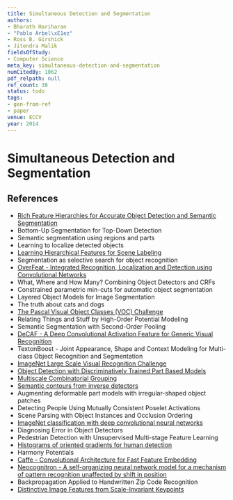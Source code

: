 ```yaml
---
title: Simultaneous Detection and Segmentation
authors:
- Bharath Hariharan
- "Pablo Arbel\xE1ez"
- Ross B. Girshick
- Jitendra Malik
fieldsOfStudy:
- Computer Science
meta_key: simultaneous-detection-and-segmentation
numCitedBy: 1062
pdf_relpath: null
ref_count: 38
status: todo
tags:
- gen-from-ref
- paper
venue: ECCV
year: 2014
---
```


# Simultaneous Detection and Segmentation

## References

- [Rich Feature Hierarchies for Accurate Object Detection and Semantic Segmentation](./rich-feature-hierarchies-for-accurate-object-detection-and-semantic-segmentation.md)
- Bottom-Up Segmentation for Top-Down Detection
- Semantic segmentation using regions and parts
- Learning to localize detected objects
- [Learning Hierarchical Features for Scene Labeling](./learning-hierarchical-features-for-scene-labeling.md)
- Segmentation as selective search for object recognition
- [OverFeat - Integrated Recognition, Localization and Detection using Convolutional Networks](./overfeat-integrated-recognition-localization-and-detection-using-convolutional-networks.md)
- What, Where and How Many? Combining Object Detectors and CRFs
- Constrained parametric min-cuts for automatic object segmentation
- Layered Object Models for Image Segmentation
- The truth about cats and dogs
- [The Pascal Visual Object Classes (VOC) Challenge](./the-pascal-visual-object-classes-voc-challenge.md)
- Relating Things and Stuff by High-Order Potential Modeling
- Semantic Segmentation with Second-Order Pooling
- [DeCAF - A Deep Convolutional Activation Feature for Generic Visual Recognition](./decaf-a-deep-convolutional-activation-feature-for-generic-visual-recognition.md)
- TextonBoost - Joint Appearance, Shape and Context Modeling for Multi-class Object Recognition and Segmentation
- [ImageNet Large Scale Visual Recognition Challenge](./imagenet-large-scale-visual-recognition-challenge.md)
- [Object Detection with Discriminatively Trained Part Based Models](./object-detection-with-discriminatively-trained-part-based-models.md)
- [Multiscale Combinatorial Grouping](./multiscale-combinatorial-grouping.md)
- [Semantic contours from inverse detectors](./semantic-contours-from-inverse-detectors.md)
- Augmenting deformable part models with irregular-shaped object patches
- Detecting People Using Mutually Consistent Poselet Activations
- Scene Parsing with Object Instances and Occlusion Ordering
- [ImageNet classification with deep convolutional neural networks](./imagenet-classification-with-deep-convolutional-neural-networks.md)
- Diagnosing Error in Object Detectors
- Pedestrian Detection with Unsupervised Multi-stage Feature Learning
- [Histograms of oriented gradients for human detection](./histograms-of-oriented-gradients-for-human-detection.md)
- Harmony Potentials
- [Caffe - Convolutional Architecture for Fast Feature Embedding](./caffe-convolutional-architecture-for-fast-feature-embedding.md)
- [Neocognitron - A self-organizing neural network model for a mechanism of pattern recognition unaffected by shift in position](./neocognitron-a-self-organizing-neural-network-model-for-a-mechanism-of-pattern-recognition-unaffected-by-shift-in-position.md)
- Backpropagation Applied to Handwritten Zip Code Recognition
- [Distinctive Image Features from Scale-Invariant Keypoints](./distinctive-image-features-from-scale-invariant-keypoints.md)
